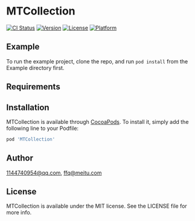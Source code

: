 # MTCollection

[![CI Status](https://img.shields.io/travis/1144740954@qq.com/MTCollection.svg?style=flat)](https://travis-ci.org/1144740954@qq.com/MTCollection)
[![Version](https://img.shields.io/cocoapods/v/MTCollection.svg?style=flat)](https://cocoapods.org/pods/MTCollection)
[![License](https://img.shields.io/cocoapods/l/MTCollection.svg?style=flat)](https://cocoapods.org/pods/MTCollection)
[![Platform](https://img.shields.io/cocoapods/p/MTCollection.svg?style=flat)](https://cocoapods.org/pods/MTCollection)

## Example

To run the example project, clone the repo, and run `pod install` from the Example directory first.

## Requirements

## Installation

MTCollection is available through [CocoaPods](https://cocoapods.org). To install
it, simply add the following line to your Podfile:

```ruby
pod 'MTCollection'
```

## Author

1144740954@qq.com, ffq@meitu.com

## License

MTCollection is available under the MIT license. See the LICENSE file for more info.

